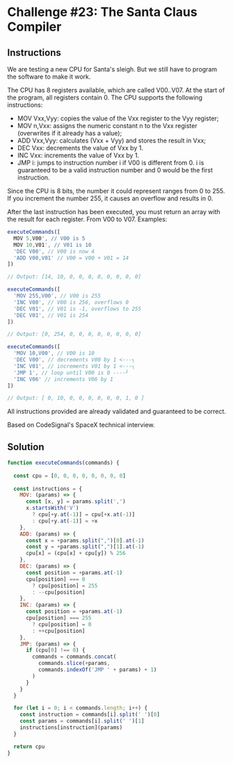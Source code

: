 # Challenge #23: The Santa Claus Compiler

## Instructions

We are testing a new CPU for Santa's sleigh. But we still have to program the software to make it work.

The CPU has 8 registers available, which are called V00..V07. At the start of the program, all registers contain 0. The CPU supports the following instructions:

- MOV Vxx,Vyy: copies the value of the Vxx register to the Vyy register;
- MOV n,Vxx: assigns the numeric constant n to the Vxx register (overwrites if it already has a value);
- ADD Vxx,Vyy: calculates (Vxx + Vyy) and stores the result in Vxx;
- DEC Vxx: decrements the value of Vxx by 1.
- INC Vxx: increments the value of Vxx by 1.
- JMP i: jumps to instruction number i if V00 is different from 0. i is guaranteed to be a valid instruction number and 0 would be the first instruction.

Since the CPU is 8 bits, the number it could represent ranges from 0 to 255. If you increment the number 255, it causes an overflow and results in 0.

After the last instruction has been executed, you must return an array with the result for each register. From V00 to V07. Examples:

```js
executeCommands([
  MOV 5,V00', // V00 is 5
  MOV 10,V01', // V01 is 10
  'DEC V00', // V00 is now 4
  'ADD V00,V01' // V00 = V00 + V01 = 14
])

// Output: [14, 10, 0, 0, 0, 0, 0, 0, 0, 0]

executeCommands([
  'MOV 255,V00', // V00 is 255
  'INC V00', // V00 is 256, overflows 0
  'DEC V01', // V01 is -1, overflows to 255
  'DEC V01', // V01 is 254
])

// Output: [0, 254, 0, 0, 0, 0, 0, 0, 0, 0]

executeCommands([
  'MOV 10,V00', // V00 is 10
  'DEC V00', // decrements V00 by 1 <---┐
  'INC V01', // increments V01 by 1 <---┐
  'JMP 1', // loop until V00 is 0 ----┘
  'INC V06' // increments V06 by 1
])

// Output: [ 0, 10, 0, 0, 0, 0, 0, 0, 1, 0 ]
```

All instructions provided are already validated and guaranteed to be correct.

Based on CodeSignal's SpaceX technical interview.

## Solution

```js
function executeCommands(commands) {
  
  const cpu = [0, 0, 0, 0, 0, 0, 0, 0]
  
  const instructions = {
    MOV: (params) => {
      const [x, y] = params.split(',')
      x.startsWith('V')
        ? cpu[+y.at(-1)] = cpu[+x.at(-1)]
        : cpu[+y.at(-1)] = +x
    },
    ADD: (params) => {
      const x = +params.split(",")[0].at(-1)
      const y = +params.split(",")[1].at(-1)
      cpu[x] = (cpu[x] + cpu[y]) % 256
    },
    DEC: (params) => {
      const position = +params.at(-1)
      cpu[position] === 0 
        ? cpu[position] = 255 
        : --cpu[position]
    },
    INC: (params) => {
      const position = +params.at(-1)
      cpu[position] === 255 
        ? cpu[position] = 0 
        : ++cpu[position]
    },
    JMP: (params) => {
      if (cpu[0] !== 0) {
        commands = commands.concat(
          commands.slice(+params, 
          commands.indexOf('JMP ' + params) + 1)
        )
      }
    }
  }

  for (let i = 0; i < commands.length; i++) {
    const instruction = commands[i].split(' ')[0]
    const params = commands[i].split(' ')[1]
    instructions[instruction](params)
  }

  return cpu
}
```
